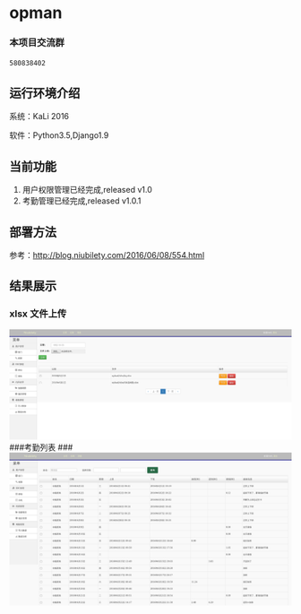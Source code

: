 # opman
### 本项目交流群 ###
`580838402`
## 运行环境介绍 ##

系统：KaLi 2016

软件：Python3.5,Django1.9

## 当前功能 ##

1. 用户权限管理已经完成,released v1.0
1. 考勤管理已经完成,released v1.0.1

## 部署方法 ##
参考：http://blog.niubilety.com/2016/06/08/554.html


## 结果展示 ##
### xlsx 文件上传 ###
![](https://github.com/hgz6536/hgz6536.github.io/blob/master/images/xlsx_upload.png)
###考勤列表 ###
![](https://github.com/hgz6536/hgz6536.github.io/blob/master/images/kaoqin_list.png)
